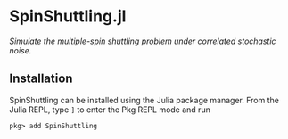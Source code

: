 # SpinShuttling.jl

*Simulate the multiple-spin shuttling problem under correlated stochastic noise.*

## Installation

SpinShuttling can be installed using the Julia package manager.
From the Julia REPL, type `]` to enter the Pkg REPL mode and run

```
pkg> add SpinShuttling
```
